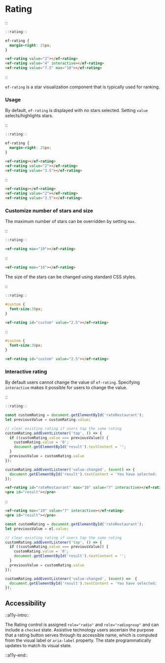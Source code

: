 <!--
type: page
title: Rating
location: ./elements/rating
layout: default
-->

# Rating
::
```javascript
::rating::
```
```css
ef-rating {
  margin-right: 25px;
}
```
```html
<ef-rating value="2"></ef-rating>
<ef-rating value="4" interactive></ef-rating>
<ef-rating value="7.5" max="10"></ef-rating>
```
::

`ef-rating` is a star visualization component that is typically used for ranking.

### Usage
By default, `ef-rating` is displayed with no stars selected. Setting `value` selects/highlights stars.

::
```javascript
::rating::
```
```css
ef-rating {
  margin-right: 25px;
}
```
```html
<ef-rating></ef-rating>
<ef-rating value="2"></ef-rating>
<ef-rating value="3.5"></ef-rating>
```
::

```html
<ef-rating></ef-rating>
<ef-rating value="2"></ef-rating>
<ef-rating value="3.5"></ef-rating>
```

### Customize number of stars and size
The maximum number of stars can be overridden by setting `max`.

::
```javascript
::rating::
```
```html
<ef-rating max="10"></ef-rating>
```
::

```html
<ef-rating max="10"></ef-rating>
```

The size of the stars can be changed using standard CSS styles.

::
```javascript
::rating::
```
```css
#custom {
  font-size:30px;
}
```
```html
<ef-rating id="custom" value="2.5"></ef-rating>
```
::

```css
#custom {
  font-size:30px;
}
```
```html
<ef-rating id="custom" value="2.5"></ef-rating>
```

### Interactive rating
By default users cannot change the value of `ef-rating`. Specifying `interactive` makes it possible for users to change the value.

::
```javascript
::rating::

const customRating = document.getElementById('rateRestaurant');
let previousValue = customRating.value;

// clear existing rating if users tap the same rating
customRating.addEventListener('tap', () => {
  if ((customRating.value === previousValue)) {
    customRating.value = '0';
    document.getElementById('result').textContent = '';
  }
  previousValue = customRating.value
});

customRating.addEventListener('value-changed', (event) => {
  document.getElementById('result').textContent = 'You have selected: ' + event.detail.value;
});
```
```html
<ef-rating id="rateRestaurant" max="10" value="7" interactive></ef-rating>
<pre id="result"></pre>
```
::

```html
<ef-rating max="10" value="7" interactive></ef-rating>
<pre id="result"></pre>
```
```javascript
const customRating = document.getElementById('rateRestaurant');
let previousValue = el.value;

// clear existing rating if users tap the same rating
customRating.addEventListener('tap', () => {
  if ((customRating.value === previousValue)) {
    customRating.value = '0';
    document.getElementById('result').textContent = '';
  }
  previousValue = customRating.value
});

customRating.addEventListener('value-changed', (event) =>  {
  document.getElementById('result').textContent = 'You have selected: ' + event.detail.value;
});
```

## Accessibility
::a11y-intro::

The Rating control is assigned `role="radio"` and `role="radiogroup"` and can include a `checked` state. Assistive technology users ascertain the purpose that a rating button serves through its accessible name, which is computed from the visual label or `aria-label` property. The state programmatically updates to match its visual state. 

::a11y-end::
